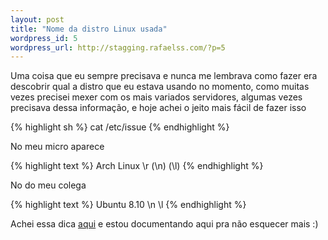 ```yaml
--- 
layout: post
title: "Nome da distro Linux usada"
wordpress_id: 5
wordpress_url: http://stagging.rafaelss.com/?p=5
---
```

<p>
  Uma coisa que eu sempre precisava e nunca me lembrava como fazer era descobrir qual a distro que eu
  estava usando no momento, como muitas vezes precisei mexer com os mais variados servidores, algumas
  vezes precisava dessa informação, e hoje achei o jeito mais fácil de fazer isso
</p>

{% highlight sh %}
cat /etc/issue
{% endhighlight %}

<p>No meu micro aparece</p>

{% highlight text %}
Arch Linux \r  (\n) (\l)
{% endhighlight %}

<p>No do meu colega</p>

{% highlight text %}
Ubuntu 8.10 \n \l
{% endhighlight %}

<p>
  Achei essa dica <a href="http://drlinux.wordpress.com/2007/09/15/como-descobrir-a-distribuicao-linux-que-estamos-usando/">aqui</a>
  e estou documentando aqui pra não esquecer mais :)
</p>
